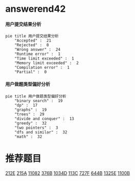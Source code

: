 # answerend42

<!-- tabs:start -->



#### **用户提交结果分析**

```mermaid
pie title 用户提交结果分析
    "Accepted" :  21
    "Rejected" :  0
    "Wrong answer" :  24
    "Runtime error" :  1
    "Time limit exceeded" :  1
    "Memory limit exceeded" :  2
    "Compilation error" :  1
    "Partial" :  0
```

#### **用户做题类型偏好分析**

```mermaid
pie title 用户做题类型偏好分析
    "binary search" :  19
    "dp" :  17
    "graphs" :  19
    "trees" :  29
    "divide and conquer" :  13
    "greedy" :  32
    "two pointers" :  3
    "dfs and similar" :  32
    "math" :  32
```



<!-- tabs:end -->
# 推荐题目
[212E](https://codeforces.com/contest/212/problem/E)
[215A](https://codeforces.com/contest/215/problem/A)
[11082](https://codeforces.com/contest/1108/problem/2)
[376B](https://codeforces.com/contest/376/problem/B)
[1034D](https://codeforces.com/contest/1034/problem/D)
[113C](https://codeforces.com/contest/113/problem/C)
[727F](https://codeforces.com/contest/727/problem/F)
[644B](https://codeforces.com/contest/644/problem/B)
[1325E](https://codeforces.com/contest/1325/problem/E)
[1100B](https://codeforces.com/contest/1100/problem/B)
